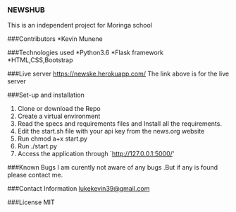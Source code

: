### NEWSHUB
This is an independent project for Moringa school

###Contributors
*Kevin Munene

###Technologies used
  *Python3.6
  *Flask framework
  *HTML,CSS,Bootstrap
  
###Live server
https://newske.herokuapp.com/
The link above is for the live server

###Set-up and installation
1. Clone or download the Repo
2. Create a virtual environment
3. Read the specs and requirements files and Install all the requirements.
4. Edit the start.sh file with your api key from the news.org website   
6. Run chmod a+x start.py
7. Run ./start.py
8. Access the application through `http://127.0.0.1:5000/'

###Known Bugs
I am curently not aware of any bugs .But if any is found please contact me.

###Contact Information
lukekevin39@gmail.com

###License
MIT 
